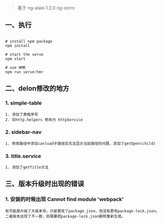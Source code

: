 > 基于 ng-alain 1.2.0 ng-zorro

## 一、执行
```

# install npm package
npm install

# start the serve
npm start

# use HMR
npm run serve:hmr

```

## 二、delon修改的地方

### 1. simple-table
```
1. 添加了表格序号
2. 将http.helpers 修改为 httpService
```

### 2. sidebar-nav
```
1. 修改路径中添加canload子路径后无法显示当前路径的问题，添加了getOpen(child)
```

### 3. title.service
```
1. 添加了getTitle方法
```

## 三、版本升级时出现的错误

### 1. 安装的时候出现 Cannot find module 'webpack'
```
有可能是升级了大版本号，只是更改了package.json，但没有更改package-lock.json，二者版本出现了不一致，则需要把package-lock.json删除重新生成。
``` 